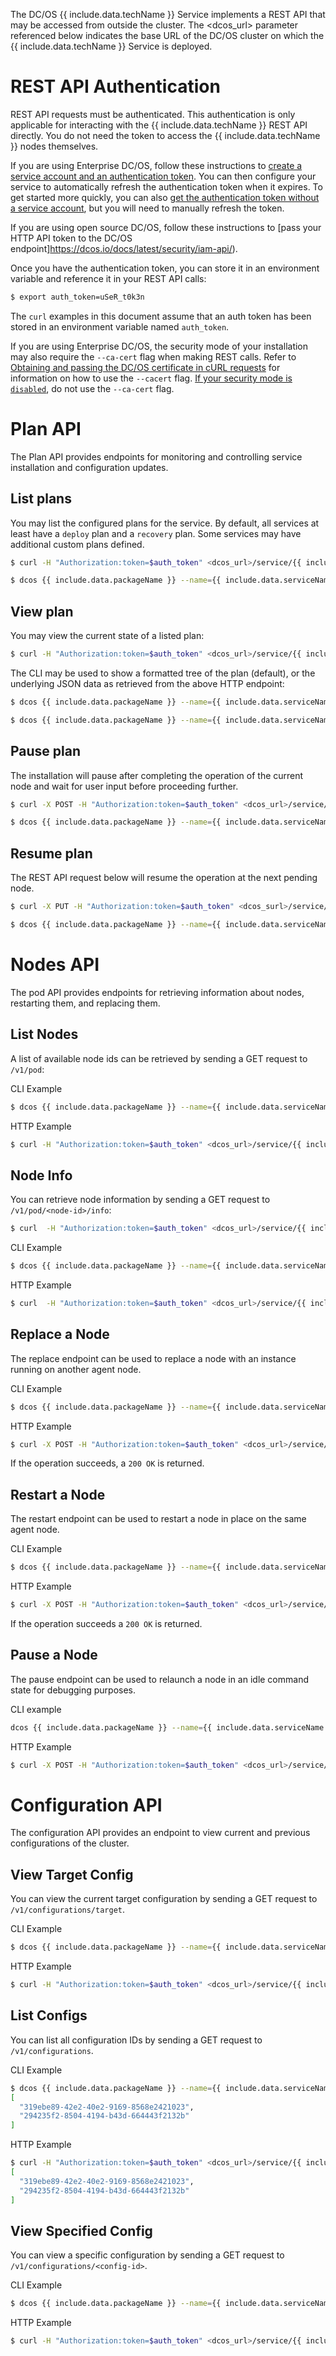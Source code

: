 The DC/OS {{ include.data.techName }} Service implements a REST API that may be accessed from outside the cluster. The <dcos_url> parameter referenced below indicates the base URL of the DC/OS cluster on which the {{ include.data.techName }} Service is deployed.

# REST API Authentication

REST API requests must be authenticated. This authentication is only applicable for interacting with the {{ include.data.techName }} REST API directly. You do not need the token to access the {{ include.data.techName }} nodes themselves.

If you are using Enterprise DC/OS, follow these instructions to [create a service account and an authentication token](https://docs.mesosphere.com/latest/security/service-auth/custom-service-auth/). You can then configure your service to automatically refresh the authentication token when it expires. To get started more quickly, you can also [get the authentication token without a service account](https://docs.mesosphere.com/latest/security/iam-api/), but you will need to manually refresh the token.

If you are using open source DC/OS, follow these instructions to [pass your HTTP API token to the DC/OS endpoint]https://dcos.io/docs/latest/security/iam-api/).

Once you have the authentication token, you can store it in an environment variable and reference it in your REST API calls:

```bash
$ export auth_token=uSeR_t0k3n
```

The `curl` examples in this document assume that an auth token has been stored in an environment variable named `auth_token`.

If you are using Enterprise DC/OS, the security mode of your installation may also require the `--ca-cert` flag when making REST calls. Refer to [Obtaining and passing the DC/OS certificate in cURL requests](https://docs.mesosphere.com/latest/networking/tls-ssl/#get-dcos-cert) for information on how to use the `--cacert` flag. [If your security mode is `disabled`](https://docs.mesosphere.com/latest/networking/tls-ssl/), do not use the `--ca-cert` flag.

# Plan API

The Plan API provides endpoints for monitoring and controlling service installation and configuration updates.

## List plans

You may list the configured plans for the service. By default, all services at least have a `deploy` plan and a `recovery` plan. Some services may have additional custom plans defined.

```bash
$ curl -H "Authorization:token=$auth_token" <dcos_url>/service/{{ include.data.serviceName }}/v1/plans
```

```bash
$ dcos {{ include.data.packageName }} --name={{ include.data.serviceName }} plan list
```

## View plan

You may view the current state of a listed plan:

```bash
$ curl -H "Authorization:token=$auth_token" <dcos_url>/service/{{ include.data.serviceName }}/v1/plans/<plan>
```

The CLI may be used to show a formatted tree of the plan (default), or the underlying JSON data as retrieved from the above HTTP endpoint:

```bash
$ dcos {{ include.data.packageName }} --name={{ include.data.serviceName }} plan show <plan>
```

```bash
$ dcos {{ include.data.packageName }} --name={{ include.data.serviceName }} plan show <plan> --json
```

## Pause plan

The installation will pause after completing the operation of the current node and wait for user input before proceeding further.

```bash
$ curl -X POST -H "Authorization:token=$auth_token" <dcos_url>/service/{{ include.data.serviceName }}/v1/plans/deploy/interrupt
```

```bash
$ dcos {{ include.data.packageName }} --name={{ include.data.serviceName }} plan pause deploy
```

## Resume plan

The REST API request below will resume the operation at the next pending node.

```bash
$ curl -X PUT -H "Authorization:token=$auth_token" <dcos_surl>/service/{{ include.data.serviceName }}/v1/plans/deploy/continue
```

```bash
$ dcos {{ include.data.packageName }} --name={{ include.data.serviceName }} plan continue deploy
```

# Nodes API

The pod API provides endpoints for retrieving information about nodes, restarting them, and replacing them.

## List Nodes

A list of available node ids can be retrieved by sending a GET request to `/v1/pod`:

CLI Example
```bash
$ dcos {{ include.data.packageName }} --name={{ include.data.serviceName }} pod list
```

HTTP Example
```bash
$ curl -H "Authorization:token=$auth_token" <dcos_url>/service/{{ include.data.serviceName }}/v1/pod
```

## Node Info

You can retrieve node information by sending a GET request to `/v1/pod/<node-id>/info`:

```bash
$ curl  -H "Authorization:token=$auth_token" <dcos_url>/service/{{ include.data.serviceName }}/v1/pod/<node-id>/info
```

CLI Example
```bash
$ dcos {{ include.data.packageName }} --name={{ include.data.serviceName }} pod info journalnode-0
```

HTTP Example
```bash
$ curl  -H "Authorization:token=$auth_token" <dcos_url>/service/{{ include.data.serviceName }}/v1/pod/journalnode-0/info
```

## Replace a Node

The replace endpoint can be used to replace a node with an instance running on another agent node.

CLI Example
```bash
$ dcos {{ include.data.packageName }} --name={{ include.data.serviceName }} pod replace <node-id>
```

HTTP Example
```bash
$ curl -X POST -H "Authorization:token=$auth_token" <dcos_url>/service/{{ include.data.serviceName }}/v1/pod/<node-id>/replace
```

If the operation succeeds, a `200 OK` is returned.

## Restart a Node

The restart endpoint can be used to restart a node in place on the same agent node.

CLI Example
```bash
$ dcos {{ include.data.packageName }} --name={{ include.data.serviceName }} pod restart <node-id>
```

HTTP Example
```bash
$ curl -X POST -H "Authorization:token=$auth_token" <dcos_url>/service/{{ include.data.serviceName }}/v1/pod/<node-id>/restart
```

If the operation succeeds a `200 OK` is returned.

## Pause a Node

The pause endpoint can be used to relaunch a node in an idle command state for debugging purposes.

CLI example
```bash
dcos {{ include.data.packageName }} --name={{ include.data.serviceName }} debug pod pause <node-id>
```

HTTP Example
```bash
$ curl -X POST -H "Authorization:token=$auth_token" <dcos_url>/service/{{ include.data.serviceName }}/v1/pod/<node-id>/pause
```

# Configuration API

The configuration API provides an endpoint to view current and previous configurations of the cluster.

## View Target Config

You can view the current target configuration by sending a GET request to `/v1/configurations/target`.

CLI Example
```bash
$ dcos {{ include.data.packageName }} --name={{ include.data.serviceName }} config target
```

HTTP Example
```bash
$ curl -H "Authorization:token=$auth_token" <dcos_url>/service/{{ include.data.serviceName }}/v1/configurations/target
```

## List Configs

You can list all configuration IDs by sending a GET request to `/v1/configurations`.

CLI Example
```bash
$ dcos {{ include.data.packageName }} --name={{ include.data.serviceName }} config list
[
  "319ebe89-42e2-40e2-9169-8568e2421023",
  "294235f2-8504-4194-b43d-664443f2132b"
]
```

HTTP Example
```bash
$ curl -H "Authorization:token=$auth_token" <dcos_url>/service/{{ include.data.serviceName }}/v1/configurations
[
  "319ebe89-42e2-40e2-9169-8568e2421023",
  "294235f2-8504-4194-b43d-664443f2132b"
]
```

## View Specified Config

You can view a specific configuration by sending a GET request to `/v1/configurations/<config-id>`.

CLI Example
```bash
$ dcos {{ include.data.packageName }} --name={{ include.data.serviceName }} config show 9a8d4308-ab9d-4121-b460-696ec3368ad6
```

HTTP Example
```bash
$ curl -H "Authorization:token=$auth_token" <dcos_url>/service/{{ include.data.serviceName }}/v1/configurations/9a8d4308-ab9d-4121-b460-696ec3368ad6
```
